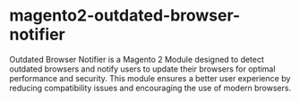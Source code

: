 # magento2-outdated-browser-notifier
Outdated Browser Notifier is a Magento 2 Module designed to detect outdated browsers and notify users to update their browsers for optimal performance and security. This module ensures a better user experience by reducing compatibility issues and encouraging the use of modern browsers.
